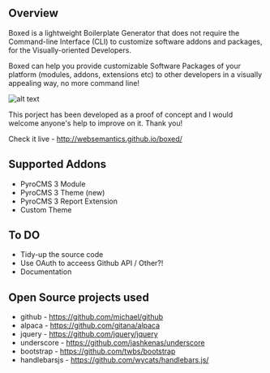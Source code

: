 
## Overview

Boxed is a lightweight Boilerplate Generator that does not require the Command-line Interface (CLI) to customize software addons and packages, for the Visually-oriented Developers.

Boxed can help you provide customizable Software Packages of your platform (modules, addons, extensions etc) to other developers in a visually appealing way, no more command line! 

![alt text](https://websemantics.github.io/boxed/img/boxed-logo.svg "Boxed Logo")

This porject has been developed as a proof of concept and I would welcome anyone's help to improve on it. Thank you!

Check it live - http://websemantics.github.io/boxed/

## Supported Addons

* PyroCMS 3 Module
* PyroCMS 3 Theme (new)
* PyroCMS 3 Report Extension
* Custom Theme

## To DO

* Tidy-up the source code
* Use OAuth to acceess Github API / Other?!
* Documentation

## Open Source projects used

* github - https://github.com/michael/github
* alpaca - https://github.com/gitana/alpaca
* jquery - https://github.com/jquery/jquery
* underscore - https://github.com/jashkenas/underscore
* bootstrap - https://github.com/twbs/bootstrap
* handlebarsjs - https://github.com/wycats/handlebars.js/
